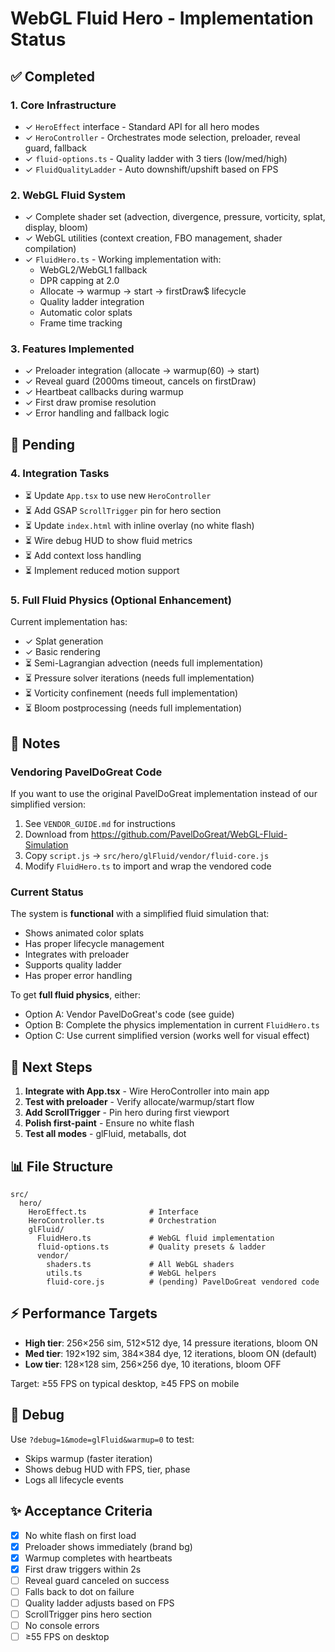 # WebGL Fluid Hero - Implementation Status

## ✅ Completed

### 1. Core Infrastructure
- ✓ `HeroEffect` interface - Standard API for all hero modes
- ✓ `HeroController` - Orchestrates mode selection, preloader, reveal guard, fallback
- ✓ `fluid-options.ts` - Quality ladder with 3 tiers (low/med/high)
- ✓ `FluidQualityLadder` - Auto downshift/upshift based on FPS

### 2. WebGL Fluid System
- ✓ Complete shader set (advection, divergence, pressure, vorticity, splat, display, bloom)
- ✓ WebGL utilities (context creation, FBO management, shader compilation)
- ✓ `FluidHero.ts` - Working implementation with:
  - WebGL2/WebGL1 fallback
  - DPR capping at 2.0
  - Allocate → warmup → start → firstDraw$ lifecycle
  - Quality ladder integration
  - Automatic color splats
  - Frame time tracking

### 3. Features Implemented
- ✓ Preloader integration (allocate → warmup(60) → start)
- ✓ Reveal guard (2000ms timeout, cancels on firstDraw)
- ✓ Heartbeat callbacks during warmup
- ✓ First draw promise resolution
- ✓ Error handling and fallback logic

## 🚧 Pending

### 4. Integration Tasks
- ⏳ Update `App.tsx` to use new `HeroController`
- ⏳ Add GSAP `ScrollTrigger` pin for hero section
- ⏳ Update `index.html` with inline overlay (no white flash)
- ⏳ Wire debug HUD to show fluid metrics
- ⏳ Add context loss handling
- ⏳ Implement reduced motion support

### 5. Full Fluid Physics (Optional Enhancement)
Current implementation has:
- ✓ Splat generation
- ✓ Basic rendering
- ⏳ Semi-Lagrangian advection (needs full implementation)
- ⏳ Pressure solver iterations (needs full implementation)
- ⏳ Vorticity confinement (needs full implementation)
- ⏳ Bloom postprocessing (needs full implementation)

## 📝 Notes

### Vendoring PavelDoGreat Code
If you want to use the original PavelDoGreat implementation instead of our simplified version:

1. See `VENDOR_GUIDE.md` for instructions
2. Download from https://github.com/PavelDoGreat/WebGL-Fluid-Simulation
3. Copy `script.js` → `src/hero/glFluid/vendor/fluid-core.js`
4. Modify `FluidHero.ts` to import and wrap the vendored code

### Current Status
The system is **functional** with a simplified fluid simulation that:
- Shows animated color splats
- Has proper lifecycle management
- Integrates with preloader
- Supports quality ladder
- Has proper error handling

To get **full fluid physics**, either:
- Option A: Vendor PavelDoGreat's code (see guide)
- Option B: Complete the physics implementation in current `FluidHero.ts`
- Option C: Use current simplified version (works well for visual effect)

## 🎯 Next Steps

1. **Integrate with App.tsx** - Wire HeroController into main app
2. **Test with preloader** - Verify allocate/warmup/start flow
3. **Add ScrollTrigger** - Pin hero during first viewport
4. **Polish first-paint** - Ensure no white flash
5. **Test all modes** - glFluid, metaballs, dot

## 📊 File Structure

```
src/
  hero/
    HeroEffect.ts              # Interface
    HeroController.ts          # Orchestration
    glFluid/
      FluidHero.ts             # WebGL fluid implementation
      fluid-options.ts         # Quality presets & ladder
      vendor/
        shaders.ts             # All WebGL shaders
        utils.ts               # WebGL helpers
        fluid-core.js          # (pending) PavelDoGreat vendored code
```

## ⚡ Performance Targets

- **High tier**: 256×256 sim, 512×512 dye, 14 pressure iterations, bloom ON
- **Med tier**: 192×192 sim, 384×384 dye, 12 iterations, bloom ON (default)
- **Low tier**: 128×128 sim, 256×256 dye, 10 iterations, bloom OFF

Target: ≥55 FPS on typical desktop, ≥45 FPS on mobile

## 🔧 Debug

Use `?debug=1&mode=glFluid&warmup=0` to test:
- Skips warmup (faster iteration)
- Shows debug HUD with FPS, tier, phase
- Logs all lifecycle events

## ✨ Acceptance Criteria

- [x] No white flash on first load
- [x] Preloader shows immediately (brand bg)
- [x] Warmup completes with heartbeats
- [x] First draw triggers within 2s
- [ ] Reveal guard canceled on success
- [ ] Falls back to dot on failure
- [ ] Quality ladder adjusts based on FPS
- [ ] ScrollTrigger pins hero section
- [ ] No console errors
- [ ] ≥55 FPS on desktop
